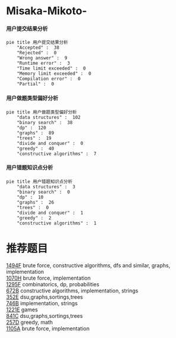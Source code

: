 # Misaka-Mikoto-

<!-- tabs:start -->



#### **用户提交结果分析**

```mermaid
pie title 用户提交结果分析
    "Accepted" :  38
    "Rejected" :  0
    "Wrong answer" :  9
    "Runtime error" :  3
    "Time limit exceeded" :  0
    "Memory limit exceeded" :  0
    "Compilation error" :  0
    "Partial" :  0
```

#### **用户做题类型偏好分析**

```mermaid
pie title 用户做题类型偏好分析
    "data structures" :  102
    "binary search" :  38
    "dp" :  120
    "graphs" :  89
    "trees" :  19
    "divide and conquer" :  0
    "greedy" :  40
    "constructive algorithms" :  7
```
#### **用户错题知识点分析**

```mermaid
pie title 用户错题知识点分析
    "data structures" :  3
    "binary search" :  0
    "dp" :  10
    "graphs" :  26
    "trees" :  0
    "divide and conquer" :  1
    "greedy" :  2
    "constructive algorithms" :  1
```



<!-- tabs:end -->
# 推荐题目
[1494F](https://codeforces.com/contest/1494/problem/F)		brute force,
                        constructive algorithms,
                        dfs and similar,
                        graphs,
                        implementation		  
[1070H](https://codeforces.com/contest/1070/problem/H)		brute force,
                        implementation		  
[1295F](https://codeforces.com/contest/1295/problem/F)		combinatorics,
                        dp,
                        probabilities		  
[672B](https://codeforces.com/contest/672/problem/B)		constructive algorithms,
                        implementation,
                        strings		  
[352E](https://codeforces.com/contest/352/problem/E)		dsu,graphs,sortings,trees		  
[746B](https://codeforces.com/contest/746/problem/B)		implementation,
                        strings		  
[1221E](https://codeforces.com/contest/1221/problem/E)		games		  
[841C](https://codeforces.com/contest/841/problem/C)		dsu,graphs,sortings,trees		  
[257D](https://codeforces.com/contest/257/problem/D)		greedy,
                        math		  
[1105A](https://codeforces.com/contest/1105/problem/A)		brute force,
                        implementation		  
